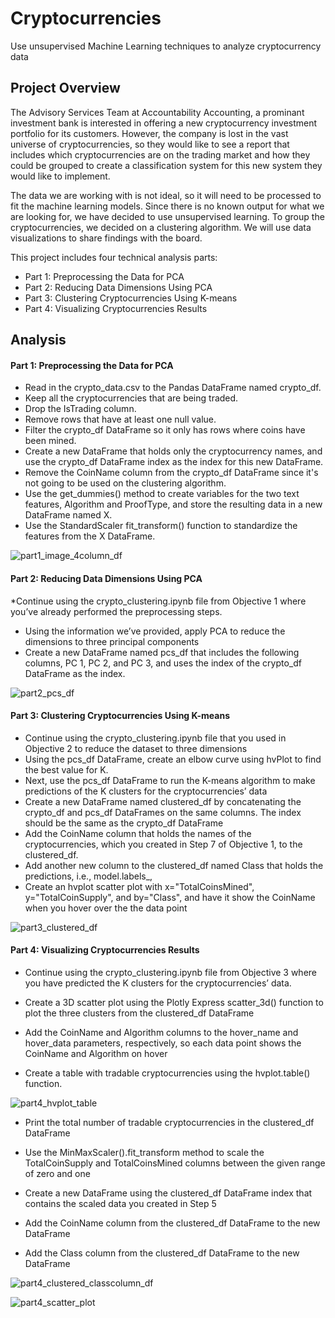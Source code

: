 # Cryptocurrencies
Use unsupervised Machine Learning techniques to analyze cryptocurrency data

## Project Overview
The Advisory Services Team at Accountability Accounting, a prominant investment bank is interested in offering a new cryptocurrency investment portfolio for its customers. However, the company is lost in the vast universe of cryptocurrencies, so they would like to see a report that includes which cryptocurrencies are on the trading market and how they could be grouped to create a classification system for this new system they would like to implement.

The data we are working with is not ideal, so it will need to be processed to fit the machine learning models. Since there is no known output for what we are looking for, we have decided to use unsupervised learning. To group the cryptocurrencies, we decided on a clustering algorithm. We will use data visualizations to share findings with the board.

This project includes four technical analysis parts:

* Part 1: Preprocessing the Data for PCA
* Part 2: Reducing Data Dimensions Using PCA
* Part 3: Clustering Cryptocurrencies Using K-means
* Part 4: Visualizing Cryptocurrencies Results

## Analysis

#### Part 1: Preprocessing the Data for PCA
* Read in the crypto_data.csv to the Pandas DataFrame named crypto_df.
* Keep all the cryptocurrencies that are being traded.
* Drop the IsTrading column.
* Remove rows that have at least one null value.
* Filter the crypto_df DataFrame so it only has rows where coins have been mined.
* Create a new DataFrame that holds only the cryptocurrency names, and use the crypto_df DataFrame index as the index for this new DataFrame.
* Remove the CoinName column from the crypto_df DataFrame since it's not going to be used on the clustering algorithm.
*  Use the get_dummies() method to create variables for the two text features, Algorithm and ProofType, and store the resulting data in a new DataFrame named X.
* Use the StandardScaler fit_transform() function to standardize the features from the X DataFrame.

![part1_image_4column_df](https://user-images.githubusercontent.com/114960958/221658737-fbac68ce-9d6a-4601-b5cc-e6a5bac47aef.png)

#### Part 2: Reducing Data Dimensions Using PCA
*Continue using the crypto_clustering.ipynb file from Objective 1 where you’ve already performed the preprocessing steps.
* Using the information we’ve provided, apply PCA to reduce the dimensions to three principal components
* Create a new DataFrame named pcs_df that includes the following columns, PC 1, PC 2, and PC 3, and uses the index of the crypto_df DataFrame as the index.

![part2_pcs_df](https://user-images.githubusercontent.com/114960958/221658769-af8b3f26-3182-41eb-b7be-d83d98b84c56.png)

#### Part 3: Clustering Cryptocurrencies Using K-means
* Continue using the crypto_clustering.ipynb file that you used in Objective 2 to reduce the dataset to three dimensions
* Using the pcs_df DataFrame, create an elbow curve using hvPlot to find the best value for K.
* Next, use the pcs_df DataFrame to run the K-means algorithm to make predictions of the K clusters for the cryptocurrencies’ data
* Create a new DataFrame named clustered_df by concatenating the crypto_df and pcs_df DataFrames on the same columns. The index should be the same as the crypto_df DataFrame
* Add the CoinName column that holds the names of the cryptocurrencies, which you created in Step 7 of Objective 1, to the clustered_df.
* Add another new column to the clustered_df named Class that holds the predictions, i.e., model.labels_,
* Create an hvplot scatter plot with x="TotalCoinsMined", y="TotalCoinSupply", and by="Class", and have it show the CoinName when you hover over the the data point

![part3_clustered_df](https://user-images.githubusercontent.com/114960958/221658808-b8095f68-8219-47dc-abd3-55a45bf51803.png)

#### Part 4: Visualizing Cryptocurrencies Results
* Continue using the crypto_clustering.ipynb file from Objective 3 where you have predicted the K clusters for the cryptocurrencies’ data.

* Create a 3D scatter plot using the Plotly Express scatter_3d() function to plot the three clusters from the clustered_df DataFrame

* Add the CoinName and Algorithm columns to the hover_name and hover_data parameters, respectively, so each data point shows the CoinName and Algorithm on hover

* Create a table with tradable cryptocurrencies using the hvplot.table() function. 

![part4_hvplot_table](https://user-images.githubusercontent.com/114960958/221659146-14a4ae5d-d002-440d-9325-198d968c858d.png)

* Print the total number of tradable cryptocurrencies in the clustered_df DataFrame

* Use the MinMaxScaler().fit_transform method to scale the TotalCoinSupply and TotalCoinsMined columns between the given range of zero and one

* Create a new DataFrame using the clustered_df DataFrame index that contains the scaled data you created in Step 5

* Add the CoinName column from the clustered_df DataFrame to the new DataFrame

* Add the Class column from the clustered_df DataFrame to the new DataFrame

![part4_clustered_classcolumn_df](https://user-images.githubusercontent.com/114960958/221659335-c7806b5c-c9cd-4c83-a5e4-95f3fe375841.png)

![part4_scatter_plot](https://user-images.githubusercontent.com/114960958/221659349-6a6e95a9-c784-43c0-9165-2e188518ddc6.png)
